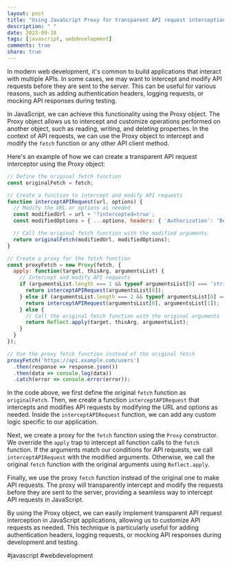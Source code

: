 ```yaml
---
layout: post
title: "Using JavaScript Proxy for transparent API request interception"
description: " "
date: 2023-09-18
tags: [javascript, webdevelopment]
comments: true
share: true
---
```


In modern web development, it's common to build applications that interact with multiple APIs. In some cases, we may want to intercept and modify API requests before they are sent to the server. This can be useful for various reasons, such as adding authentication headers, logging requests, or mocking API responses during testing.

In JavaScript, we can achieve this functionality using the Proxy object. The Proxy object allows us to intercept and customize operations performed on another object, such as reading, writing, and deleting properties. In the context of API requests, we can use the Proxy object to intercept and modify the `fetch` function or any other API client method.

Here's an example of how we can create a transparent API request interceptor using the Proxy object:

```javascript
// Define the original fetch function
const originalFetch = fetch;

// Create a function to intercept and modify API requests
function interceptAPIRequest(url, options) {
  // Modify the URL or options as needed
  const modifiedUrl = url + '?intercepted=true';
  const modifiedOptions = { ...options, headers: { 'Authorization': 'Bearer token' } };

  // Call the original fetch function with the modified arguments
  return originalFetch(modifiedUrl, modifiedOptions);
}

// Create a proxy for the fetch function
const proxyFetch = new Proxy(fetch, {
  apply: function(target, thisArg, argumentsList) {
    // Intercept and modify API requests
    if (argumentsList.length === 1 && typeof argumentsList[0] === 'string') {
      return interceptAPIRequest(argumentsList[0]);
    } else if (argumentsList.length === 2 && typeof argumentsList[0] === 'string' && typeof argumentsList[1] === 'object') {
      return interceptAPIRequest(argumentsList[0], argumentsList[1]);
    } else {
      // Call the original fetch function with the original arguments
      return Reflect.apply(target, thisArg, argumentsList);
    }
  }
});

// Use the proxy fetch function instead of the original fetch
proxyFetch('https://api.example.com/users')
  .then(response => response.json())
  .then(data => console.log(data))
  .catch(error => console.error(error));
```

In the code above, we first define the original `fetch` function as `originalFetch`. Then, we create a function `interceptAPIRequest` that intercepts and modifies API requests by modifying the URL and options as needed. Inside the `interceptAPIRequest` function, we can add any custom logic specific to our application.

Next, we create a proxy for the `fetch` function using the `Proxy` constructor. We override the `apply` trap to intercept all function calls to the `fetch` function. If the arguments match our conditions for API requests, we call `interceptAPIRequest` with the modified arguments. Otherwise, we call the original `fetch` function with the original arguments using `Reflect.apply`.

Finally, we use the proxy `fetch` function instead of the original one to make API requests. The proxy will transparently intercept and modify the requests before they are sent to the server, providing a seamless way to intercept API requests in JavaScript.

By using the Proxy object, we can easily implement transparent API request interception in JavaScript applications, allowing us to customize API requests as needed. This technique is particularly useful for adding authentication headers, logging requests, or mocking API responses during development and testing.

#javascript #webdevelopment